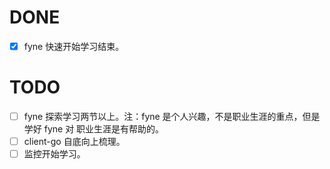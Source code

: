 # DONE

- [x] fyne 快速开始学习结束。

# TODO

- [ ] fyne 探索学习两节以上。注：fyne 是个人兴趣，不是职业生涯的重点，但是学好 fyne 对
职业生涯是有帮助的。
- [ ] client-go 自底向上梳理。
- [ ] 监控开始学习。
